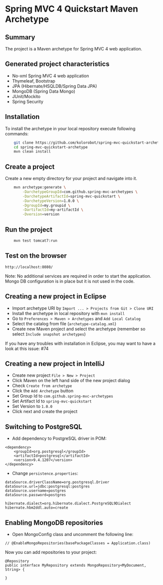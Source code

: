 Spring MVC 4 Quickstart Maven Archetype
=========================================

Summary
-------
The project is a Maven archetype for Spring MVC 4 web application.

Generated project characteristics
-------------------------
* No-xml Spring MVC 4 web application
* Thymeleaf, Bootstrap
* JPA (Hibernate/HSQLDB/Spring Data JPA)
* MongoDB (Spring Data Mongo)
* JUnit/Mockito
* Spring Security

Installation
------------

To install the archetype in your local repository execute following commands:

```bash
    git clone https://github.com/kolorobot/spring-mvc-quickstart-archetype.git
    cd spring-mvc-quickstart-archetype
    mvn clean install
```

Create a project
----------------

Create a new empty directory for your project and navigate into it.

```bash
    mvn archetype:generate \
        -DarchetypeGroupId=com.github.spring-mvc-archetypes \
        -DarchetypeArtifactId=spring-mvc-quickstart \
        -DarchetypeVersion=1.0.0 \
        -DgroupId=my.groupid \
        -DartifactId=my-artifactId \
        -Dversion=version
```

Run the project
----------------

```bash
	mvn test tomcat7:run
```

Test on the browser
-------------------

	http://localhost:8080/

Note: No additional services are required in order to start the application. Mongo DB configuration is in place but it is not used in the code.

Creating a new project in Eclipse
----------------------------------

* Import archetype URI by `Import ... > Projects from Git > Clone URI`
* Install the archetype in local repository with `mvn install`
* Go to `Preferences > Maven > Archetypes` and `Add Local Catalog`
* Select the catalog from file (`archetype-catalog.xml`) 
* Create new Maven project and select the archetype (remember so select `Include snapshot archetypes`)

If you have any troubles with installation in Eclipse, you may want to have a look at this issue: #74

Creating a new project in IntelliJ
----------------------------------

* Create new project `File > New > Project`
* Click Maven on the left hand side of the new project dialog
* Check `Create from archetype`
* Click the `Add Archetype` button
* Set Group Id to `com.github.spring-mvc-archetypes`
* Set Artifact Id to `spring-mvc-quickstart`
* Set Version to `1.0.0`
* Click next and create the project

Switching to PostgreSQL
-----------------------

* Add dependency to PostgreSQL driver in POM:

```
<dependency>
    <groupId>org.postgresql</groupId>
    <artifactId>postgresql</artifactId>
    <version>9.4.1207</version>
</dependency>
```

* Change `persistence.properties`:

```
dataSource.driverClassName=org.postgresql.Driver
dataSource.url=jdbc:postgresql:postgres
dataSource.username=postgres
dataSource.password=postgres

hibernate.dialect=org.hibernate.dialect.PostgreSQL9Dialect
hibernate.hbm2ddl.auto=create
```

Enabling MongoDB repositories
-----------------------------

* Open MongoConfig class and uncomment the following line:

```
// @EnableMongoRepositories(basePackageClasses = Application.class)
```

Now you can add repositories to your project:

```
@Repository
public interface MyRepository extends MongoRepository<MyDocument, String> {

}
```
